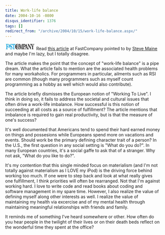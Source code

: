 ```yaml
---
title: Work-life balance
date: 2004-10-16 -0800
disqus_identifier: 1376
tags: []
redirect_from: "/archive/2004/10/15/work-life-balance.aspx/"
---
```


![FastCompany](/images/FastCompany.jpg) Read [this
article](http://www.fastcompany.com/magazine/87/balance-1.html) at
FastCompany pointed to by [Steve Maine](http://hyperthink.net/blog/) and
maybe I'm lazy, but I totally disagree.

The article makes the point that the concept of "work-life balance" is a
pipe dream. What the article fails to mention are the associated health
problems for many workaholics. For programmers in particular, ailments
such as RSI are common (though many programmers such as myself count
programming as a hobby as well which would also contribute).

The article briefly dismisses the European notion of "Working To Live".
I think in doing so, it fails to address the societal and cultural
issues that often drive a work-life imbalance. How successful is this
notion of succeeding at all costs as a source of fulfillment? The
article mentions that imbalance is required to gain real productivity,
but is that the measure of one's success?

It's well documented that Americans tend to spend their hard earned
money on things and possesions while Europeans spend more on vacations
and events. Should work be the primary defining character trait of a
person? In the U.S., the first question in any social setting is "What
do you do?". In many European countries, it's a social gaffe to ask that
of a stranger. Why not ask, "What do you like to do?".

It's my contention that this single minded focus on materialism (and I'm
not totally against materialism as I LOVE my iPod) is the driving force
behind working too much. If one were to step back and look at what
really gives one fulfillment, I think priorities will often be
rearranged. Not that I'm against working hard. I love to write code and
read books about coding and software management in my spare time.
However, I also realize the value of defining myself along other
interests as well. I realize the value of maintaining my health via
excercise and of my mental health through maintaining meaningful
relationships with friends and family.

It reminds me of something I've heard somewhere or other. How often do
you hear people in the twilight of their lives or on their death beds
reflect on the wonderful time they spent at the office?

